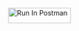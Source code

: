 [<img src="https://run.pstmn.io/button.svg" alt="Run In Postman" style="width: 128px; height: 32px;">](https://app.getpostman.com/run-collection/41591718-25fc2fc2-a856-481a-86a2-a8b784c9a1a9?action=collection%2Ffork&source=rip_markdown&collection-url=entityId%3D41591718-25fc2fc2-a856-481a-86a2-a8b784c9a1a9%26entityType%3Dcollection%26workspaceId%3D01844ba1-5b74-48d1-a6fc-09d6dac43dcb#?env%5BBook%20Search%20Env%5D=W3sia2V5IjoiYm9va190aXRsZSIsInZhbHVlIjoiVHVyaW5nIiwiZW5hYmxlZCI6dHJ1ZSwidHlwZSI6ImRlZmF1bHQiLCJzZXNzaW9uVmFsdWUiOiJUdXJpbmciLCJjb21wbGV0ZVNlc3Npb25WYWx1ZSI6IlR1cmluZyIsInNlc3Npb25JbmRleCI6MH0seyJrZXkiOiJib29rX2lkIiwidmFsdWUiOiIiLCJlbmFibGVkIjp0cnVlLCJ0eXBlIjoiYW55Iiwic2Vzc2lvblZhbHVlIjoiMFo0TEVBQUFRQkFKIiwiY29tcGxldGVTZXNzaW9uVmFsdWUiOiIwWjRMRUFBQVFCQUoiLCJzZXNzaW9uSW5kZXgiOjF9XQ==)